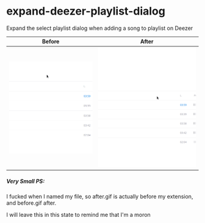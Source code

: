 # expand-deezer-playlist-dialog

Expand the select playlist dialog when adding a song to playlist on Deezer

Before | After
--|--
![This extension is only a minor visual update, so this should not be useful for you, but you can try it anyway, this is a gif of without my extension: a small dialog to select the playlist you want to add the song into](https://raw.githubusercontent.com/antonin-lebrard/expand-deezer-playlist-dialog/master/after.gif) | ![this is a gif of with my extension: a longer dialog to select the playlist you want to add the song into](https://raw.githubusercontent.com/antonin-lebrard/expand-deezer-playlist-dialog/master/before.gif)


##### Very Small PS:

I fucked when I named my file, so after.gif is actually before my extension, and before.gif after.

I will leave this in this state to remind me that I'm a moron

